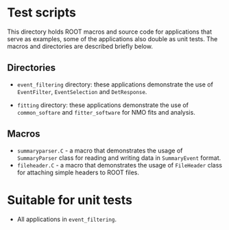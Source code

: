 Test scripts
============

This directory holds ROOT macros and source code for applications that serve as examples, some of the applications also double as unit tests. The macros and directories are described briefly below.

## Directories

* `event_filtering` directory: these applications demonstrate the use of `EventFilter`, `EventSelection` and `DetResponse`.

* `fitting` directory: these applications demonstrate the use of `common_softare` and `fitter_software` for NMO fits and analysis.

## Macros

* `summaryparser.C` - a macro that demonstrates the usage of `SummaryParser` class for reading and writing data in `SummaryEvent` format.
* `fileheader.C` - a macro that demonstrates the usage of `FileHeader` class for attaching simple headers to ROOT files.

# Suitable for unit tests

* All applications in `event_filtering`.